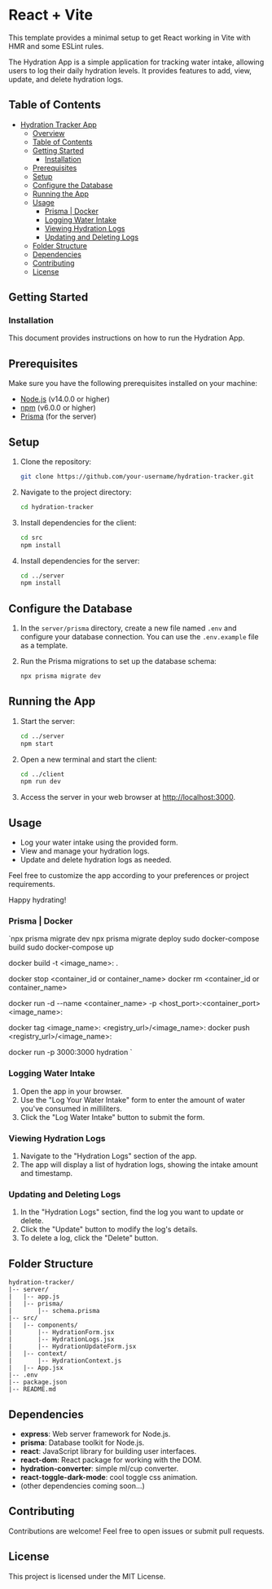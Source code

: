 # React + Vite

This template provides a minimal setup to get React working in Vite with HMR and some ESLint rules.

The Hydration App is a simple application for tracking water intake, allowing users to log their daily hydration levels. It provides features to add, view, update, and delete hydration logs.

## Table of Contents

- [Hydration Tracker App](#hydration-tracker-app)
  - [Overview](#overview)
  - [Table of Contents](#table-of-contents)
  - [Getting Started](#getting-started)
    - [Installation](#installation)
  - [Prerequisites](#prerequisites)
  - [Setup](#setup)
  - [Configure the Database](#configure-the-database)
  - [Running the App](#running-the-app)
  - [Usage](#usage)
    - [Prisma | Docker](#prisma--docker)
    - [Logging Water Intake](#logging-water-intake)
    - [Viewing Hydration Logs](#viewing-hydration-logs)
    - [Updating and Deleting Logs](#updating-and-deleting-logs)
  - [Folder Structure](#folder-structure)
  - [Dependencies](#dependencies)
  - [Contributing](#contributing)
  - [License](#license)

## Getting Started

### Installation

This document provides instructions on how to run the Hydration App.

## Prerequisites

Make sure you have the following prerequisites installed on your machine:

- [Node.js](https://nodejs.org/) (v14.0.0 or higher)
- [npm](https://www.npmjs.com/) (v6.0.0 or higher)
- [Prisma](https://www.prisma.io/docs/getting-started/installation) (for the server)

## Setup

1. Clone the repository:

   ```bash
   git clone https://github.com/your-username/hydration-tracker.git
   ```

2. Navigate to the project directory:

   ```bash
   cd hydration-tracker
   ```

3. Install dependencies for the client:

   ```bash
   cd src
   npm install
   ```

4. Install dependencies for the server:

   ```bash
   cd ../server
   npm install
   ```

## Configure the Database

1. In the `server/prisma` directory, create a new file named `.env` and configure your database connection. You can use the `.env.example` file as a template.

2. Run the Prisma migrations to set up the database schema:

   ```bash
   npx prisma migrate dev
   ```

## Running the App

1. Start the server:

   ```bash
   cd ../server
   npm start
   ```

2. Open a new terminal and start the client:

   ```bash
   cd ../client
   npm run dev
   ```

3. Access the server in your web browser at [http://localhost:3000](http://localhost:3000).

## Usage

- Log your water intake using the provided form.
- View and manage your hydration logs.
- Update and delete hydration logs as needed.

Feel free to customize the app according to your preferences or project requirements.

Happy hydrating!

### Prisma | Docker

`npx prisma migrate dev
npx prisma migrate deploy
sudo docker-compose build
sudo docker-compose up

docker build -t <image_name>:<tag> .

docker stop <container_id or container_name>
docker rm <container_id or container_name>

docker run -d --name <container_name> -p <host_port>:<container_port> <image_name>:<tag>

docker tag <image_name>:<tag> <registry_url>/<image_name>:<tag>
docker push <registry_url>/<image_name>:<tag>

docker run -p 3000:3000 hydration
`

### Logging Water Intake

1. Open the app in your browser.
2. Use the "Log Your Water Intake" form to enter the amount of water you've consumed in milliliters.
3. Click the "Log Water Intake" button to submit the form.

### Viewing Hydration Logs

1. Navigate to the "Hydration Logs" section of the app.
2. The app will display a list of hydration logs, showing the intake amount and timestamp.

### Updating and Deleting Logs

1. In the "Hydration Logs" section, find the log you want to update or delete.
2. Click the "Update" button to modify the log's details.
3. To delete a log, click the "Delete" button.

## Folder Structure

```
hydration-tracker/
|-- server/
|   |-- app.js
|   |-- prisma/
|       |-- schema.prisma
|-- src/
|   |-- components/
|       |-- HydrationForm.jsx
|       |-- HydrationLogs.jsx
|       |-- HydrationUpdateForm.jsx
|   |-- context/
|       |-- HydrationContext.js
|   |-- App.jsx
|-- .env
|-- package.json
|-- README.md
```

## Dependencies

- **express**: Web server framework for Node.js.
- **prisma**: Database toolkit for Node.js.
- **react**: JavaScript library for building user interfaces.
- **react-dom**: React package for working with the DOM.
- **hydration-converter**: simple ml/cup converter.
- **react-toggle-dark-mode**: cool toggle css animation.
- (other dependencies coming soon...)

## Contributing

Contributions are welcome! Feel free to open issues or submit pull requests.

## License

This project is licensed under the MIT License.
